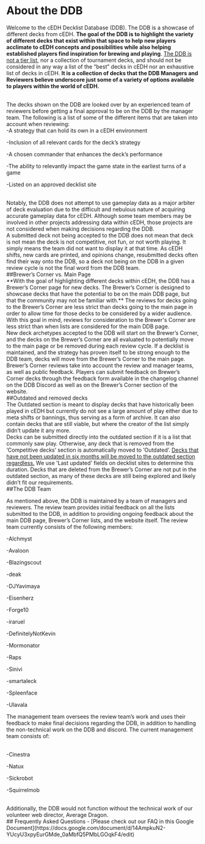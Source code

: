 # About the DDB

Welcome to the cEDH Decklist Database (DDB). The DDB is a showcase of different decks from cEDH.  **The goal of the DDB is to highlight the variety of different decks that exist within that space to help new players acclimate to cEDH concepts and possibilities while also helping established players find inspiration for brewing and playing**.  <u>The DDB is not a tier list</u>, nor a collection of tournament decks, and should not be considered in any way a list of the “best” decks in cEDH nor an exhaustive list of decks in cEDH. **It is a collection of decks that the DDB Managers and Reviewers believe underscore just some of a variety of options available to players within the world of cEDH.**

<br>
The decks shown on the DDB are looked over by an experienced team of reviewers before getting a final approval to be on the DDB by the manager team.  The following is a list of some of the different items that are taken into account when reviewing:

<br>
-A strategy that can hold its own in a cEDH environment

-Inclusion of all relevant cards for the deck’s strategy

-A chosen commander that enhances the deck’s performance

-The ability to relevantly impact the game state in the earliest turns of a game

-Listed on an approved decklist site

<br>
Notably, the DDB does not attempt to use gameplay data as a major arbiter of deck evaluation due to the difficult and nebulous nature of acquiring accurate gameplay data for cEDH. Although some team members may be involved in other projects addressing data within cEDH, those projects are not considered when making decisions regarding the DDB.

<br>
A submitted deck not being accepted to the DDB does not mean that deck is not mean the deck is not competitive, not fun, or not worth playing. It simply means the team did not want to display it at that time. As cEDH shifts, new cards are printed, and opinions change, resubmitted decks often find their way onto the DDB, so a deck not being on the DDB in a given review cycle is not the final word from the DDB team. 

<br>
##Brewer’s Corner vs. Main Page

<br>
**With the goal of highlighting different decks within cEDH, the DDB has a Brewer’s Corner page for new decks. The Brewer’s Corner is designed to showcase decks that have the potential to be on the main DDB page, but that the community may not be familiar with.**  The reviews for decks going to the Brewer’s Corner are less strict than decks going to the main page in order to allow time for those decks to be considered by a wider audience. With this goal in mind, reviews for consideration to the Brewer's Corner are less strict than when lists are considered for the main DDB page.

<br>
New deck archetypes accepted to the DDB will start on the Brewer’s Corner, and the decks on the Brewer’s Corner are all evaluated to potentially move to the main page or be removed during each review cycle.  If a decklist is maintained, and the strategy has proven itself to be strong enough to the DDB team, decks will move from the Brewer’s Corner to the main page. Brewer’s Corner reviews take into account the review and manager teams, as well as public feedback. Players can submit feedback on Brewer’s Corner decks through the feedback form available in the changelog channel on the DDB Discord as well as on the Brewer’s Corner section of the website. 

<br>
##Outdated and removed decks

<br>
The Outdated section is meant to display decks that have historically been played in cEDH but currently do not see a large amount of play either due to meta shifts or bannings, thus serving as a form of archive. It can also contain decks that are still viable, but where the creator of the list simply didn’t update it any more.

<br>
Decks can be submitted directly into the outdated section if it is a list that commonly saw play. Otherwise, any deck that is removed from the ‘Competitive decks’ section is automatically moved to ‘Outdated’. <u>Decks that have not been updated in six months will be moved to the outdated section regardless.</u> We use 'Last updated' fields on decklist sites to determine this duration. Decks that are deleted from the Brewer’s Corner are not put in the outdated section, as many of these decks are still being explored and likely didn’t fit our requirements.

<br>
##The DDB Team

As mentioned above, the DDB is maintained by a team of managers and reviewers.  The review team provides initial feedback on all the lists submitted to the DDB, in addition to providing ongoing feedback about the main DDB page, Brewer’s Corner lists, and the website itself. The review team currently consists of the following members:
<br>

-Alchmyst

-Avaloon

-Blazingscout

-deak

-DJYavimaya

-Eisenherz

-Forge10

-iraruel

-DefinitelyNotKevin

-Mormonator

-Raps

-Sinivi

-smartaleck

-Spleenface

-Ulavala

The management team oversees the review team’s work and uses their feedback to make final decisions regarding the DDB, in addition to handling the non-technical work on the DDB and discord. The current management team consists of:

<br>
-Cinestra

-Natux

-Sickrobot

-Squirrelmob

<br>
Additionally, the DDB would not function without the technical work of our volunteer web director, Average Dragon.

<br>
## Frequently Asked Questions
- [Please check out our FAQ in this Google Document](https://docs.google.com/document/d/14AmpkuN2-YUcyU3xpyEurGMde_0aMbfQ5PMbLGOqkF4/edit)